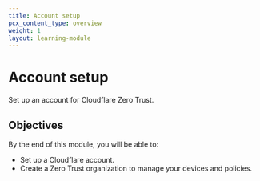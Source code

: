 ```yaml
---
title: Account setup
pcx_content_type: overview
weight: 1
layout: learning-module
---
```


# Account setup

Set up an account for Cloudflare Zero Trust.

## Objectives

By the end of this module, you will be able to:

- Set up a Cloudflare account.
- Create a Zero Trust organization to manage your devices and policies.
